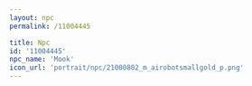 ```yaml
---
layout: npc
permalink: /11004445

title: Npc
id: '11004445'
npc_name: 'Mook'
icon_url: 'portrait/npc/21000802_m_airobotsmallgold_p.png'
---
```

